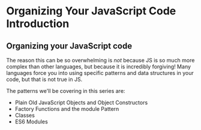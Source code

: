 # Organizing Your JavaScript Code Introduction

## Organizing your JavaScript code

The reason this can be so overwhelming is *not* because JS is so much more
complex than other languages, but because it is incredibly forgiving! Many
languages force you into using specific patterns and data structures in your
code, but that is not true in JS.

The patterns we'll be covering in this series are:

- Plain Old JavaScript Objects and Object Constructors
- Factory Functions and the module Pattern
- Classes
- ES6 Modules
